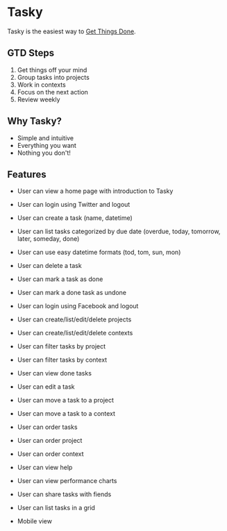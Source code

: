 # Tasky

Tasky is the easiest way to [Get Things Done](http://en.wikipedia.org/wiki/Getting_Things_Done).

## GTD Steps

1. Get things off your mind
2. Group tasks into projects
3. Work in contexts
4. Focus on the next action
5. Review weekly

## Why Tasky?

- Simple and intuitive
- Everything you want
- Nothing you don't!

## Features

- User can view a home page with introduction to Tasky
- User can login using Twitter and logout
- User can create a task (name, datetime)
- User can list tasks categorized by due date (overdue, today, tomorrow, later, someday, done)
- User can use easy datetime formats (tod, tom, sun, mon)
- User can delete a task

- User can mark a task as done
- User can mark a done task as undone
- User can login using Facebook and logout
- User can create/list/edit/delete projects
- User can create/list/edit/delete contexts
- User can filter tasks by project
- User can filter tasks by context
- User can view done tasks
- User can edit a task
- User can move a task to a project
- User can move a task to a context
- User can order tasks
- User can order project
- User can order context
- User can view help
- User can view performance charts
- User can share tasks with fiends
- User can list tasks in a grid
- Mobile view